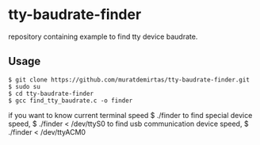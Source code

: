 # tty-baudrate-finder
repository  containing example to find tty device baudrate.

## Usage

    $ git clone https://github.com/muratdemirtas/tty-baudrate-finder.git
    $ sudo su
    $ cd tty-baudrate-finder
    $ gcc find_tty_baudrate.c -o finder
 if you want to know current terminal speed
    $ ./finder
 to find special device speed,
    $ ./finder < /dev/ttyS0
 to find usb communication device speed,
    $ ./finder < /dev/ttyACM0
